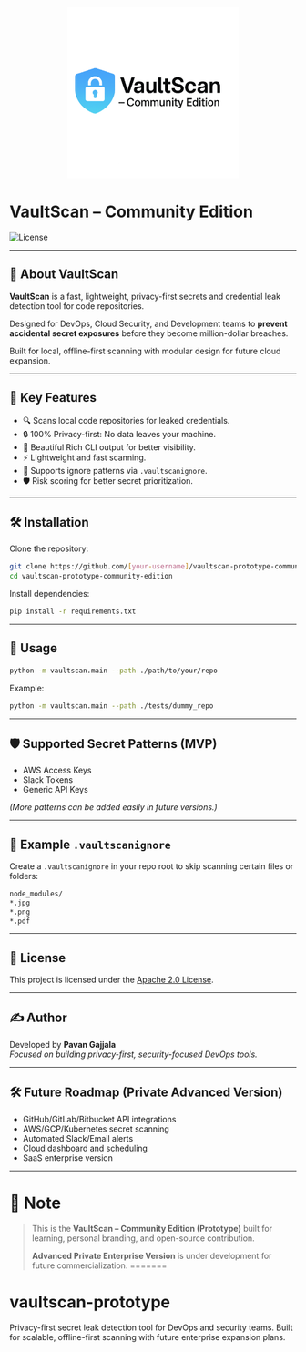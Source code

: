 <p align="center">
  <img src="vaultscan-logo.png" alt="VaultScan Logo" width="300"/>
</p>

# VaultScan – Community Edition

![License](https://img.shields.io/badge/License-Apache_2.0-blue.svg)

---

## 🚀 About VaultScan

**VaultScan** is a fast, lightweight, privacy-first secrets and credential leak detection tool for code repositories.

Designed for DevOps, Cloud Security, and Development teams to **prevent accidental secret exposures** before they become million-dollar breaches.

Built for local, offline-first scanning with modular design for future cloud expansion.

---

## 🎯 Key Features

- 🔍 Scans local code repositories for leaked credentials.
- 🔒 100% Privacy-first: No data leaves your machine.
- 🎨 Beautiful Rich CLI output for better visibility.
- ⚡ Lightweight and fast scanning.
- 📂 Supports ignore patterns via `.vaultscanignore`.
- 🛡️ Risk scoring for better secret prioritization.

---

## 🛠️ Installation

Clone the repository:

```bash
git clone https://github.com/[your-username]/vaultscan-prototype-community-edition.git
cd vaultscan-prototype-community-edition
```

Install dependencies:

```bash
pip install -r requirements.txt
```

---

## 🚀 Usage

```bash
python -m vaultscan.main --path ./path/to/your/repo
```

Example:

```bash
python -m vaultscan.main --path ./tests/dummy_repo
```

---

## 🛡️ Supported Secret Patterns (MVP)

- AWS Access Keys
- Slack Tokens
- Generic API Keys

*(More patterns can be added easily in future versions.)*

---

## 📂 Example `.vaultscanignore`

Create a `.vaultscanignore` in your repo root to skip scanning certain files or folders:

```
node_modules/
*.jpg
*.png
*.pdf
```

---

## 📜 License

This project is licensed under the [Apache 2.0 License](LICENSE).

---

## ✍️ Author

Developed by **Pavan Gajjala**  
*Focused on building privacy-first, security-focused DevOps tools.*

---

## 🛠️ Future Roadmap (Private Advanced Version)

- GitHub/GitLab/Bitbucket API integrations
- AWS/GCP/Kubernetes secret scanning
- Automated Slack/Email alerts
- Cloud dashboard and scheduling
- SaaS enterprise version

---

# 📢 Note

> This is the **VaultScan – Community Edition (Prototype)** built for learning, personal branding, and open-source contribution.  
>  
> **Advanced Private Enterprise Version** is under development for future commercialization.
=======
# vaultscan-prototype
Privacy-first secret leak detection tool for DevOps and security teams. Built for scalable, offline-first scanning with future enterprise expansion plans.
